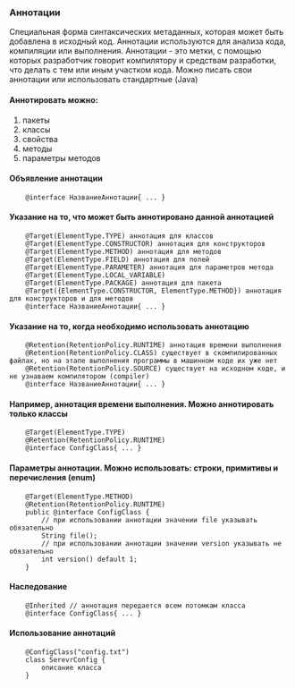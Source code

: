 ### Аннотации
Специальная форма синтаксических метаданных, которая может быть добавлена в исходный код.
Аннотации используются для анализа кода, компиляции или выполнения. Аннотации - это метки, с помощью которых
разработчик говорит компилятору и средствам разработки, что делать с тем или иным участком кода.
Можно писать свои аннотации или использовать стандартные (Java)

#### Аннотировать можно:
1. пакеты
2. классы
3. свойства
4. методы
5. параметры методов

#### Объявление аннотации

        @interface НазваниеАннотации{ ... }

#### Указание на то, что может быть аннотировано данной аннотацией

        @Target(ElementType.TYPE) аннотация для классов
        @Target(ElementType.CONSTRUCTOR) аннотация для конструкторов
        @Target(ElementType.METHOD) аннотация для методов
        @Target(ElementType.FIELD) аннотация для полей
        @Target(ElementType.PARAMETER) аннотация для параметров метода
        @Target(ElementType.LOCAL_VARIABLE)
        @Target(ElementType.PACKAGE) аннотация для пакета
        @Target({ElementType.CONSTRUCTOR, ElementType.METHOD}) аннотация для конструкторов и для методов
        @interface НазваниеАннотации{ ... }

#### Указание на то, когда необходимо использовать аннотацию

        @Retention(RetentionPolicy.RUNTIME) аннотация времени выполнения
        @Retention(RetentionPolicy.CLASS) существует в скомпилированных файлах, но на этапе выполнения программы в машинном коде их уже нет
        @Retention(RetentionPolicy.SOURCE) существует на исходном коде, и не узнаваем компилятором (compiler)
        @interface НазваниеАннотации{ ... }

#### Например, аннотация времени выполнения. Можно аннотировать только классы

        @Target(ElementType.TYPE)
        @Retention(RetentionPolicy.RUNTIME)
        @interface ConfigClass{ ... }

#### Параметры аннотации. Можно использовать: строки, примитивы и перечисления (enum)

        @Target(ElementType.METHOD)
        @Retention(RetentionPolicy.RUNTIME)
        public @interface ConfigClass {
            // при использовании аннотации значении file указывать обязательно
            String file();
            // при использовании аннотации значении version указывать не обязательно
            int version() default 1;
        }

#### Наследование

        @Inherited // аннотация передается всем потомкам класса
        @interface ConfigClass{ ... }


#### Использование аннотаций

        @ConfigClass("config.txt")
        class SerevrConfig {
            описание класса
        }